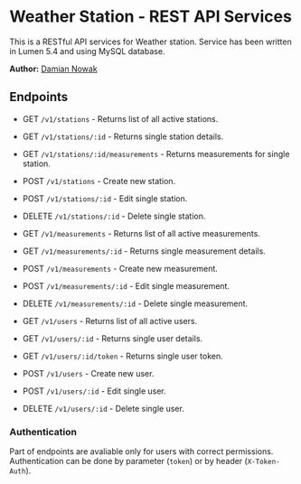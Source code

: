 # Weather Station - REST API Services

This is a RESTful API services for Weather station. Service has been written in Lumen 5.4 and using MySQL database.

**Author:** [Damian Nowak](mailto:me@dnowak.dev)


## Endpoints

* GET `/v1/stations` - Returns list of all active stations.
* GET `/v1/stations/:id` - Returns single station details.
* GET `/v1/stations/:id/measurements` - Returns measurements for single station.
* POST `/v1/stations` - Create new station.
* POST `/v1/stations/:id` - Edit single station.
* DELETE `/v1/stations/:id` - Delete single station.

* GET `/v1/measurements` - Returns list of all active measurements.
* GET `/v1/measurements/:id` - Returns single measurement details.
* POST `/v1/measurements` - Create new measurement.
* POST `/v1/measurements/:id` - Edit single measurement.
* DELETE `/v1/measurements/:id` - Delete single measurement.

* GET `/v1/users` - Returns list of all active users.
* GET `/v1/users/:id` - Returns single user details.
* GET `/v1/users/:id/token` - Returns single user token.
* POST `/v1/users` - Create new user.
* POST `/v1/users/:id` - Edit single user.
* DELETE `/v1/users/:id` - Delete single user.

### Authentication
Part of endpoints are avaliable only for users with correct permissions. Authentication can be done by parameter (`token`) or by header (`X-Token-Auth`).
